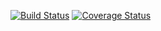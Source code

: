 [![Build Status](https://app.travis-ci.com/Gr0ki/book-catalog.svg?token=pSdsQ1fKcT8fisi2WN4y&branch=main)](https://app.travis-ci.com/Gr0ki/book-catalog)
[![Coverage Status](https://coveralls.io/repos/github/Gr0ki/book-catalog/badge.svg?t=VooMEp)](https://coveralls.io/github/Gr0ki/book-catalog)